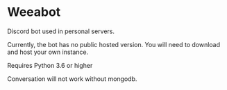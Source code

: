 # Weeabot
Discord bot used in personal servers.

Currently, the bot has no public hosted version. You will need to download and host your own instance.

Requires Python 3.6 or higher

Conversation will not work without mongodb.